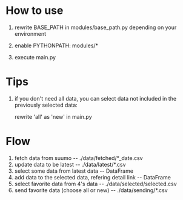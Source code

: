 # How to use
1. rewrite BASE_PATH in modules/base_path.py depending on your environment

2. enable PYTHONPATH: modules/*

3. execute main.py

# Tips
1. if you don't need all data, you can select data not included in the previously selected data:

   rewrite 'all' as 'new' in main.py

# Flow
1. fetch data from suumo -- ./data/fetched/*_date.csv
2. update data to be latest -- ./data/latest/*.csv
3. select some data from latest data -- DataFrame
4. add data to the selected data, refering detail link -- DataFrame
5. select favorite data from 4's data -- ./data/selected/selected.csv
6. send favorite data (choose all or new) -- ./data/sending/*.csv


